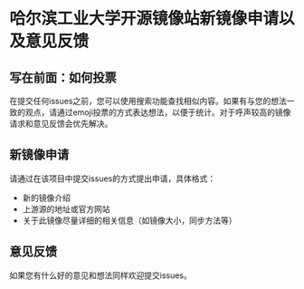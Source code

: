 # 哈尔滨工业大学开源镜像站新镜像申请以及意见反馈

## 写在前面：如何投票
在提交任何issues之前，您可以使用搜索功能查找相似内容。如果有与您的想法一致的观点，请通过emoji投票的方式表达想法，以便于统计。对于呼声较高的镜像请求和意见反馈会优先解决。

## 新镜像申请
请通过在该项目中提交issues的方式提出申请，具体格式：
- 新的镜像介绍
- 上游源的地址或官方网站
- 关于此镜像尽量详细的相关信息（如镜像大小，同步方法等）

## 意见反馈
如果您有什么好的意见和想法同样欢迎提交issues。

